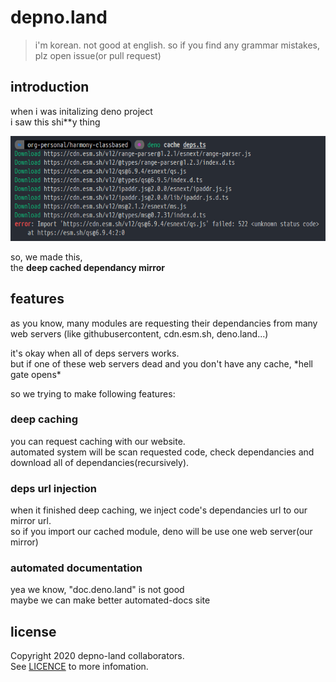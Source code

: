 # depno.land
> i'm korean. not good at english. so if you find any grammar mistakes, plz open issue(or pull request)

## introduction
when i was initalizing deno project\
i saw this shi**y thing

![522 errors on cdn.esm.sh](docs/522esmsh.png)

so, we made this,\
the **deep cached dependancy mirror**

## features
as you know, many modules are requesting their dependancies from many web servers (like githubusercontent, cdn.esm.sh, deno.land...)

it's okay when all of deps servers works.\
but if one of these web servers dead and you don't have any cache, \*hell gate opens\*

so we trying to make following features:
### deep caching
you can request caching with our website.\
automated system will be scan requested code, check dependancies and download all of dependancies(recursively).

### deps url injection
when it finished deep caching, we inject code's dependancies url to our mirror url.\
so if you import our cached module, deno will be use one web server(our mirror)

### automated documentation
yea we know, "doc.deno.land" is not good\
maybe we can make better automated-docs site

## license
Copyright 2020 depno-land collaborators.\
See [LICENCE](LICENSE) to more infomation.
